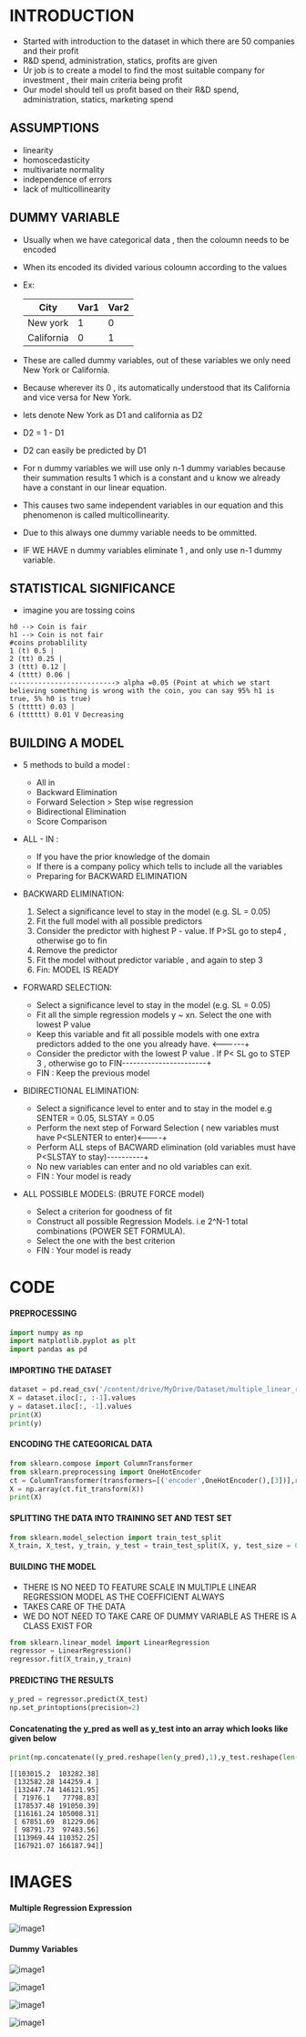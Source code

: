 # INTRODUCTION
- Started with introduction to the dataset in which there are 50 companies and their profit
- R&D spend, administration, statics, profits are given
- Ur job is to create a model to find the most suitable company for investment , their main criteria being profit
- Our model should tell us profit based on their R&D spend, administration, statics, marketing spend

## ASSUMPTIONS
- linearity
- homoscedasticity
- multivariate normality
- independence of errors
- lack of multicollinearity

## DUMMY VARIABLE

- Usually when we have categorical data , then the coloumn needs to be encoded
- When its encoded its divided various coloumn according to the values
- Ex:

  | City       | Var1 | Var2 |
  | ---------- | ---- | ---- |
  | New york   | 1    | 0    |
  | California | 0    | 1    |

- These are called dummy variables, out of these variables we only need New York or California.
- Because wherever its 0 , its automatically understood that its California and vice versa for New York.
- lets denote New York as D1 and california as D2
- D2 = 1 - D1
- D2 can easily be predicted by D1
- For n dummy variables we will use only n-1 dummy variables because their summation results 1 which is a constant and u know we already have a constant in our linear equation.
- This causes two same independent variables in our equation and this phenomenon is called multicollinearity.
- Due to this always one dummy variable needs to be ommitted.
- IF WE HAVE n dummy variables eliminate 1 , and only use n-1 dummy variable.

## STATISTICAL SIGNIFICANCE

- imagine you are tossing coins

```
h0 --> Coin is fair
h1 --> Coin is not fair
#coins probablility
1 (t) 0.5 |
2 (tt) 0.25 |
3 (ttt) 0.12 |
4 (tttt) 0.06 |
--------------------------> alpha =0.05 (Point at which we start believing something is wrong with the coin, you can say 95% h1 is true, 5% h0 is true)
5 (ttttt) 0.03 |
6 (tttttt) 0.01 V Decreasing
```

## BUILDING A MODEL

- 5 methods to build a model :

  - All in
  - Backward Elimination
  - Forward Selection > Step wise regression
  - Bidirectional Elimination
  - Score Comparison

- ALL - IN :

  - If you have the prior knowledge of the domain
  - If there is a company policy which tells to include all the variables
  - Preparing for BACKWARD ELIMINATION

- BACKWARD ELIMINATION:

  1. Select a significance level to stay in the model (e.g. SL = 0.05)
  2. Fit the full model with all possible predictors
  3. Consider the predictor with highest P - value. If P>SL go to step4 , otherwise go to fin
  4. Remove the predictor 
  5. Fit the model without predictor variable , and again to step 3 
  6. Fin: MODEL IS READY

- FORWARD SELECTION:

  - Select a significance level to stay in the model (e.g. SL = 0.05)
  - Fit all the simple regression models y ~ xn. Select the one with lowest P value
  - Keep this variable and fit all possible models with one extra predictors added to the one you already have. <------+
  - Consider the predictor with the lowest P value . If P< SL go to STEP 3 , otherwise go to FIN-----------------------+
  - FIN : Keep the previous model

- BIDIRECTIONAL ELIMINATION:

  - Select a significance level to enter and to stay in the model e.g SENTER = 0.05, SLSTAY = 0.05
  - Perform the next step of Forward Selection ( new variables must have P<SLENTER to enter)<----+
  - Perform ALL steps of BACWARD elimination (old variables must have P<SLSTAY to stay)----------+
  - No new variables can enter and no old variables can exit.
  - FIN : Your model is ready

- ALL POSSIBLE MODELS: (BRUTE FORCE model)
  - Select a criterion for goodness of fit
  - Construct all possible Regression Models. i.e 2^N-1 total combinations (POWER SET FORMULA).
  - Select the one with the best criterion
  - FIN : Your model is ready

# CODE

#### PREPROCESSING

```python
import numpy as np
import matplotlib.pyplot as plt
import pandas as pd
```

#### IMPORTING THE DATASET

```python
dataset = pd.read_csv('/content/drive/MyDrive/Dataset/multiple_linear_regression/50_Startups.csv')
X = dataset.iloc[:, :-1].values
y = dataset.iloc[:, -1].values
print(X)
print(y)
```

#### ENCODING THE CATEGORICAL DATA

```python
from sklearn.compose import ColumnTransformer
from sklearn.preprocessing import OneHotEncoder
ct = ColumnTransformer(transformers=[('encoder',OneHotEncoder(),[3])],remainder='passthrough')
X = np.array(ct.fit_transform(X))
print(X)
```

#### SPLITTING THE DATA INTO TRAINING SET AND TEST SET

```python
from sklearn.model_selection import train_test_split
X_train, X_test, y_train, y_test = train_test_split(X, y, test_size = 0.2, random_state = 0)
```

#### BUILDING THE MODEL

- THERE IS NO NEED TO FEATURE SCALE IN MULTIPLE LINEAR REGRESSION MODEL AS THE COEFFICIENT ALWAYS
- TAKES CARE OF THE DATA
- WE DO NOT NEED TO TAKE CARE OF DUMMY VARIABLE AS THERE IS A CLASS EXIST FOR

```python
from sklearn.linear_model import LinearRegression
regressor = LinearRegression()
regressor.fit(X_train,y_train)
```

#### PREDICTING THE RESULTS

```python
y_pred = regressor.predict(X_test)
np.set_printoptions(precision=2)
```

#### Concatenating the y_pred as well as y_test into an array which looks like given below

```python
print(np.concatenate((y_pred.reshape(len(y_pred),1),y_test.reshape(len(y_test),1)),1))
```

```
[[103015.2  103282.38]
 [132582.28 144259.4 ]
 [132447.74 146121.95]
 [ 71976.1   77798.83]
 [178537.48 191050.39]
 [116161.24 105008.31]
 [ 67851.69  81229.06]
 [ 98791.73  97483.56]
 [113969.44 110352.25]
 [167921.07 166187.94]]
```

# IMAGES

#### Multiple Regression Expression

![image1](/reg_eqn?raw=true)

#### Dummy Variables

![image1](link1)

![image1](link1)

![image1](link1)

![image1](link1)
